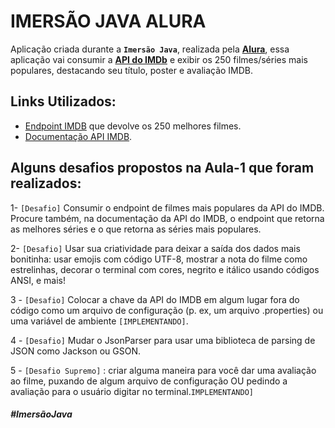 # IMERSÃO JAVA ALURA
Aplicação criada durante a **`Imersão Java`**, realizada pela **[Alura](https://www.alura.com.br/)**, essa aplicação vai consumir a **[API do IMDb](https://imdb-api.com/)** e exibir os 250 filmes/séries mais populares, destacando seu título, poster e avaliação IMDB.

## Links Utilizados:
- [Endpoint IMDB](https://imdb-api.com/api#Top250Movies-header) que devolve os 250 melhores filmes. <br>
- [Documentação API IMDB](https://imdb-api.com/api).


## Alguns desafios propostos na **Aula-1** que foram realizados:
1- `[Desafio]` Consumir o endpoint de filmes mais populares da API do IMDB. 
Procure também, na documentação da API do IMDB, o endpoint que retorna as 
melhores séries e o que retorna as séries mais populares.


2- `[Desafio]` Usar sua criatividade para deixar a saída dos dados mais bonitinha:
usar emojis com código UTF-8, mostrar a nota do filme como estrelinhas, decorar
o terminal com cores, negrito e itálico usando
códigos ANSI, e mais!


3 - `[Desafio]` Colocar a chave da API do IMDB em algum lugar fora do código como
um arquivo de configuração (p. ex, um arquivo .properties) ou uma variável de ambiente 
`[IMPLEMENTANDO]`.

4 - `[Desafio]` Mudar o JsonParser para usar uma biblioteca de parsing de JSON como Jackson ou GSON.


5 - `[Desafio Supremo]` : criar alguma maneira para você dar uma avaliação ao filme, puxando de algum arquivo de configuração OU pedindo a avaliação para o usuário digitar no terminal.`IMPLEMENTANDO]`


##### #ImersãoJava
